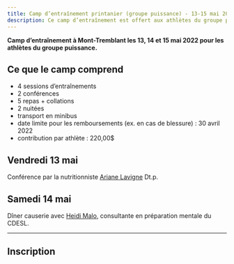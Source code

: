 ```yaml
---
title: Camp d’entraînement printanier (groupe puissance) - 13-15 mai 2022
description: Ce camp d’entraînement est offert aux athlètes du groupe puissance.
---
```


**Camp d’entraînement à Mont-Tremblant les 13, 14 et 15 mai 2022 pour les athlètes du groupe puissance.**

## Ce que le camp comprend

- 4 sessions d’entraînements
- 2 conférences
- 5 repas + collations
- 2 nuitées
- transport en minibus
- date limite pour les remboursements (ex. en cas de blessure) : 30 avril 2022
- contribution par athlète : 220,00$

## Vendredi 13 mai

Conférence par la nutritionniste [Ariane Lavigne](https://arianelavigne.com/) Dt.p.

## Samedi 14 mai

Dîner causerie avec [Heidi Malo](http://www.heidimalo.com/), consultante en préparation mentale du CDESL.

---

## Inscription